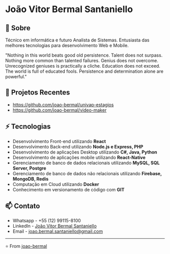 # João Vitor Bermal Santaniello

## 🧐 Sobre
Técnico em informática e futuro Analista de Sistemas. Entusiasta das melhores tecnologias para desenvolvimento Web e Mobile.

"Nothing in this world beats good old persistence. Talent does not surpass. Nothing more common than talented failures. Genius does not overcome. Unrecognized geniuses is practically a cliche. Education does not exceed. The world is full of educated fools. Persistence and determination alone are powerful."

## 🚀 Projetos Recentes

- https://github.com/joao-bermal/univap-estagios
- https://github.com/joao-bermal/video-maker

## ⚡ Tecnologias
- Desenvolvimento Front-end utilizando **React**
- Desenvolvimento Back-end utilizando **Node.js e Express, PHP**
- Desenvolvimento de aplicações Desktop utilizando **C#, Java, Python**
- Desenvolvimento de aplicações mobile utilizando **React-Native**
- Gerenciamento de banco de dados relacionais utilizando **MySQL, SQL Server, Postgre**
- Gerenciamento de banco de dados não relacionais utilizando **Firebase, MongoDB, Redis**
- Computação em Cloud utilizando **Docker**
- Conhecimento em versionamento de código com **GIT**

## 📫 Contato
- Whatsapp - +55 (12) 99115-8100
- LinkedIn - [João Vitor Bermal Santaniello](https://www.linkedin.com/in/joão-vitor-bermal-santaniello-709a2a1b2)
- Email - joao.bermal.santaniello@gmail.com

---
⭐️ From [joao-bermal](https://github.com/joao-bermal)

<!--
**joao-bermal/joao-bermal** is a ✨ _special_ ✨ repository because its `README.md` (this file) appears on your GitHub profile.

Here are some ideas to get you started:

- 🔭 I’m currently working on ...
- 🌱 I’m currently learning ...
- 👯 I’m looking to collaborate on ...
- 🤔 I’m looking for help with ...
- 💬 Ask me about ...
- 📫 How to reach me: ...
- 😄 Pronouns: ...
- ⚡ Fun fact: ...
-->
